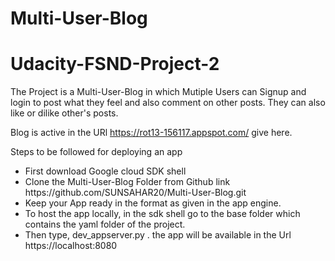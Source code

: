# Multi-User-Blog
<h1>Udacity-FSND-Project-2</h1>
The Project is a Multi-User-Blog in which Mutiple Users can Signup and login to post what they feel and also comment on other posts.
They can also like or dilike other's posts.

Blog is active in the URl https://rot13-156117.appspot.com/ give here.

Steps to be followed for deploying an app
<ul>
 <li> First download Google cloud SDK shell
 <li> Clone the Multi-User-Blog Folder from Github link https://github.com/SUNSAHAR20/Multi-User-Blog.git
 <li> Keep your App ready in the format as given in the app engine.
 <li> To host the app locally, in the sdk shell go to the base folder which contains the yaml folder of the project.
 <li> Then type, dev_appserver.py . the app will be available in the Url https://localhost:8080
</ul>
